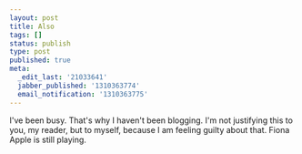 ```yaml
---
layout: post
title: Also
tags: []
status: publish
type: post
published: true
meta:
  _edit_last: '21033641'
  jabber_published: '1310363774'
  email_notification: '1310363775'
---
```

I've been busy. That's why I haven't been blogging. I'm not justifying this to you, my reader, but to myself, because I am feeling guilty about that. Fiona Apple is still playing. 
